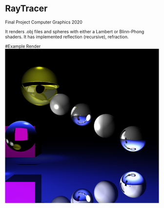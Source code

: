# RayTracer
Final Project Computer Graphics 2020

It renders .obj files and spheres with either a Lambert or Blinn-Phong shaders.
It has implemented reflection (recursive), refraction.

#Example Render
![alt text](https://github.com/luisdaniel200926/RayTracer/blob/main/FinalRenders/Render01.png)
